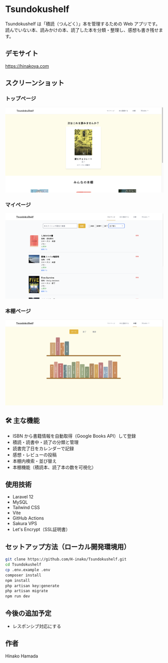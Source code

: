 # Tsundokushelf

Tsundokushelf は「積読（つんどく）」本を管理するための Web アプリです。  
読んでいない本、読みかけの本、読了した本を分類・整理し、感想も書き残せます。

## デモサイト
https://hinakoya.com

## スクリーンショット
### トップページ
![トップページ](public/images/toppage.png)

### マイページ
![マイページ](public/images/dashboard.png)

### 本棚ページ
![本棚](public/images/book-shelf.png)

## 🛠️ 主な機能
- ISBN から書籍情報を自動取得（Google Books API）して登録
- 積読・読書中・読了の分類と管理
- 読書完了日をカレンダーで記録
- 感想・レビューの投稿
- 本棚内検索・並び替え
- 本棚機能（積読本、読了本の数を可視化）


## 使用技術
- Laravel 12
- MySQL
- Tailwind CSS
- Vite
- GitHub Actions
- Sakura VPS
- Let's Encrypt（SSL証明書）

## セットアップ方法（ローカル開発環境用）

```bash
git clone https://github.com/H-inako/Tsundokushelf.git
cd Tsundokushelf
cp .env.example .env
composer install
npm install
php artisan key:generate
php artisan migrate
npm run dev
```
## 今後の追加予定
- レスポンシブ対応にする

## 作者
Hinako Hamada

